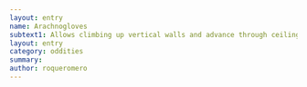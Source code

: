 ```yaml
---
layout: entry 
name: Arachnogloves
subtext1: Allows climbing up vertical walls and advance through ceilings. Random chance of depletion on each use.
layout: entry
category: oddities
summary: 
author: roqueromero
---
```

